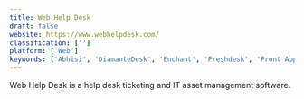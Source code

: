 ```yaml
---
title: Web Help Desk
draft: false 
website: https://www.webhelpdesk.com/
classification: ['']
platform: ['Web']
keywords: ['Abhisi', 'DiamanteDesk', 'Enchant', 'Freshdesk', 'Front App', 'Gorgias', 'HappyFox', 'HelpNinja', 'HelpScout', 'JitBit Helpdesk', 'Kayako', 'LiveAgent', 'LiveHelpNow', 'Loadrunner', 'Salesforce Service Cloud', 'Sugester', 'SupportBee', 'Totango', 'UserEcho', 'Zoho Desk']
---
```

Web Help Desk is a help desk ticketing and IT asset management software.